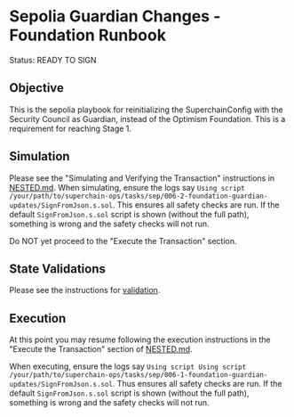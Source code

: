 # Sepolia Guardian Changes - Foundation Runbook

Status: READY TO SIGN

## Objective

This is the sepolia playbook for reinitializing the SuperchainConfig with the Security Council as Guardian, instead of the Optimism Foundation.
This is a requirement for reaching Stage 1.

## Simulation

Please see the "Simulating and Verifying the Transaction" instructions in [NESTED.md](../../../NESTED.md).
When simulating, ensure the logs say `Using script /your/path/to/superchain-ops/tasks/sep/006-2-foundation-guardian-updates/SignFromJson.s.sol`.
This ensures all safety checks are run. If the default `SignFromJson.s.sol` script is shown
(without the full path), something is wrong and the safety checks will not run.

Do NOT yet proceed to the "Execute the Transaction" section.

## State Validations

Please see the instructions for [validation](./VALIDATION.md).

## Execution

At this point you may resume following the execution instructions in the "Execute the Transaction" section of [NESTED.md](../../../NESTED.md).

When executing, ensure the logs say `Using script Using script /your/path/to/superchain-ops/tasks/sep/006-1-foundation-guardian-updates/SignFromJson.s.sol`. Thus ensures all safety checks are run. If the default `SignFromJson.s.sol` script is shown (without the full path), something is wrong and the safety checks will not run.
